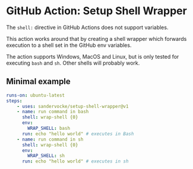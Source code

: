 # GitHub Action: Setup Shell Wrapper

The `shell:` directive in GitHub Actions does not support variables.

This action works around that by creating a shell wrapper which forwards execution to a shell set in the GitHub env variables.

The action supports Windows, MacOS and Linux, but is only tested for executing `bash` and `sh`. Other shells will probably work.

## Minimal example

```yaml
runs-on: ubuntu-latest
steps:
    - uses: sandervocke/setup-shell-wrapper@v1
    - name: run command in bash
      shell: wrap-shell {0}
      env:
        WRAP_SHELL: bash
      run: echo "hello world" # executes in Bash
    - name: run command in sh
      shell: wrap-shell {0}
      env:
        WRAP_SHELL: sh
      run: echo "hello world" # executes in sh
```
